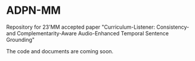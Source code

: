 # ADPN-MM
Repository for 23'MM accepted paper "Curriculum-Listener: Consistency- and Complementarity-Aware Audio-Enhanced Temporal Sentence Grounding"

The code and documents are coming soon.
